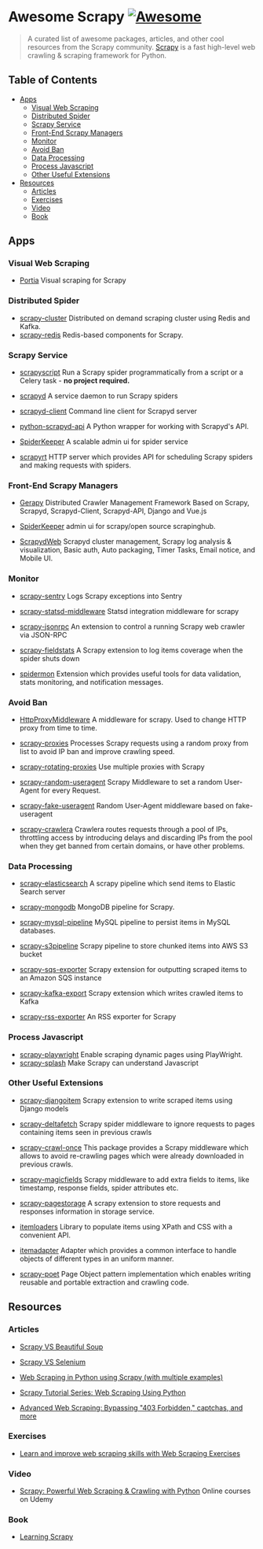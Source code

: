 # Awesome Scrapy [![Awesome](https://cdn.rawgit.com/sindresorhus/awesome/d7305f38d29fed78fa85652e3a63e154dd8e8829/media/badge.svg)](https://github.com/sindresorhus/awesome) 

> A curated list of awesome packages, articles, and other cool resources from the Scrapy community.
> [Scrapy](https://github.com/scrapy/scrapy) is a fast high-level web crawling & scraping framework for Python.

## Table of Contents

- [Apps](#apps)
    - [Visual Web Scraping](#visual-web-scraping)
    - [Distributed Spider](#distributed-spider)
    - [Scrapy Service](#scrapy-service)
    - [Front-End Scrapy Managers](#front-end-scrapy-managers)
    - [Monitor](#monitor)
    - [Avoid Ban](#avoid-ban)
    - [Data Processing](#data-processing)
    - [Process Javascript](#process-javascript)
    - [Other Useful Extensions](#other-useful-extensions)
- [Resources](#resources)
    - [Articles](#articles)
    - [Exercises](#exercises)
    - [Video](#video)
    - [Book](#book)

## Apps

### Visual Web Scraping

* [Portia](https://github.com/scrapinghub/portia) Visual scraping for Scrapy

### Distributed Spider

* [scrapy-cluster](https://github.com/istresearch/scrapy-cluster) Distributed on demand scraping cluster using Redis and Kafka.
* [scrapy-redis](https://github.com/rmax/scrapy-redis) Redis-based components for Scrapy.

### Scrapy Service

* [scrapyscript](https://github.com/jschnurr/scrapyscript) Run a Scrapy spider programmatically from a script or a Celery task - **no project required.**

* [scrapyd](https://github.com/scrapy/scrapyd) A service daemon to run Scrapy spiders

* [scrapyd-client](https://github.com/scrapy/scrapyd-client) Command line client for Scrapyd server

* [python-scrapyd-api](https://github.com/djm/python-scrapyd-api) A Python wrapper for working with Scrapyd's API.

* [SpiderKeeper](https://github.com/DormyMo/SpiderKeeper) A scalable admin ui for spider service

* [scrapyrt](https://github.com/scrapinghub/scrapyrt) HTTP server which provides API for scheduling Scrapy spiders and making requests with spiders.

### Front-End Scrapy Managers

* [Gerapy](https://github.com/Gerapy/Gerapy) Distributed Crawler Management Framework Based on Scrapy, Scrapyd, Scrapyd-Client, Scrapyd-API, Django and Vue.js

* [SpiderKeeper](https://github.com/DormyMo/SpiderKeeper) admin ui for scrapy/open source scrapinghub.

* [ScrapydWeb](https://github.com/my8100/scrapydweb) Scrapyd cluster management, Scrapy log analysis & visualization, Basic auth, Auto packaging, Timer Tasks, Email notice, and Mobile UI.

### Monitor

* [scrapy-sentry](https://github.com/llonchj/scrapy-sentry) Logs Scrapy exceptions into Sentry

* [scrapy-statsd-middleware](https://github.com/zachgoldstein/scrapy-statsd) Statsd integration middleware for scrapy

* [scrapy-jsonrpc](https://github.com/scrapy-plugins/scrapy-jsonrpc) An extension to control a running Scrapy web crawler via JSON-RPC

* [scrapy-fieldstats](https://github.com/stummjr/scrapy-fieldstats) A Scrapy extension to log items coverage when the spider shuts down

* [spidermon](https://github.com/scrapinghub/spidermon) Extension which provides useful tools for data validation, stats monitoring, and notification messages.

### Avoid Ban

* [HttpProxyMiddleware](https://github.com/kohn/HttpProxyMiddleware) A middleware for scrapy. Used to change HTTP proxy from time to time.

* [scrapy-proxies](https://github.com/aivarsk/scrapy-proxies) Processes Scrapy requests using a random proxy from list to avoid IP ban and improve crawling speed.

* [scrapy-rotating-proxies](https://github.com/TeamHG-Memex/scrapy-rotating-proxies) Use multiple proxies with Scrapy

* [scrapy-random-useragent](https://github.com/cnu/scrapy-random-useragent) Scrapy Middleware to set a random User-Agent for every Request.

* [scrapy-fake-useragent](https://github.com/alecxe/scrapy-fake-useragent) Random User-Agent middleware based on fake-useragent

* [scrapy-crawlera](https://github.com/scrapy-plugins/scrapy-crawlera) Crawlera routes requests through a pool of IPs, throttling access by introducing delays and discarding IPs from the pool when they get banned from certain domains, or have other problems.

### Data Processing

* [scrapy-elasticsearch](https://github.com/knockrentals/scrapy-elasticsearch) A scrapy pipeline which send items to Elastic Search server

* [scrapy-mongodb](https://github.com/sebdah/scrapy-mongodb) MongoDB pipeline for Scrapy.

* [scrapy-mysql-pipeline](https://github.com/IaroslavR/scrapy-mysql-pipeline) MySQL pipeline to persist items in MySQL databases.

* [scrapy-s3pipeline](https://github.com/orangain/scrapy-s3pipeline) Scrapy pipeline to store chunked items into AWS S3 bucket

* [scrapy-sqs-exporter](https://github.com/multiplechoice/scrapy-sqs-exporter) Scrapy extension for outputting scraped items to an Amazon SQS instance

* [scrapy-kafka-export](https://github.com/TeamHG-Memex/scrapy-kafka-export) Scrapy extension which writes crawled items to Kafka

* [scrapy-rss-exporter](https://github.com/ljanyst/scrapy-rss-exporter) An RSS exporter for Scrapy

### Process Javascript

* [scrapy-playwright](https://github.com/scrapy-plugins/scrapy-playwright) Enable scraping dynamic pages using PlayWright.
* [scrapy-splash](https://github.com/scrapy-plugins/scrapy-splash) Make Scrapy can understand Javascript

### Other Useful Extensions

* [scrapy-djangoitem](https://github.com/scrapy-plugins/scrapy-djangoitem) Scrapy extension to write scraped items using Django models

* [scrapy-deltafetch](https://github.com/scrapy-plugins/scrapy-deltafetch) Scrapy spider middleware to ignore requests to pages containing items seen in previous crawls

* [scrapy-crawl-once](https://github.com/TeamHG-Memex/scrapy-crawl-once) This package provides a Scrapy middleware which allows to avoid re-crawling pages which were already downloaded in previous crawls.

* [scrapy-magicfields](https://github.com/scrapy-plugins/scrapy-magicfields) Scrapy middleware to add extra fields to items, like timestamp, response fields, spider attributes etc.

* [scrapy-pagestorage](https://github.com/scrapy-plugins/scrapy-pagestorage) A scrapy extension to store requests and responses information in storage service.

* [itemloaders](https://github.com/scrapy/itemloaders) Library to populate items using XPath and CSS with a convenient API.

* [itemadapter](https://github.com/scrapy/itemadapter) Adapter which provides a common interface to handle objects of different types in an uniform manner.

* [scrapy-poet](https://github.com/scrapinghub/scrapy-poet) Page Object pattern implementation which enables writing reusable and portable extraction and crawling code.

## Resources

### Articles

* [Scrapy VS Beautiful Soup](https://blog.michaelyin.info/2017/08/10/scrapy-tutorial-1-scrapy-vs-beautiful-soup/)

* [Scrapy VS Selenium](https://blog.michaelyin.info/2017/11/06/web-scraping-framework-review-scrapy-vs-selenium/)

* [Web Scraping in Python using Scrapy (with multiple examples)](https://www.analyticsvidhya.com/blog/2017/07/web-scraping-in-python-using-scrapy/)

* [Scrapy Tutorial Series: Web Scraping Using Python](https://www.accordbox.com/blog/scrapy-tutorial-series-web-scraping-using-python/)

* [Advanced Web Scraping: Bypassing "403 Forbidden," captchas, and more](http://sangaline.com/post/advanced-web-scraping-tutorial/)

### Exercises

* [Learn and improve web scraping skills with Web Scraping Exercises](https://scrapingclub.com/)

### Video

* [Scrapy: Powerful Web Scraping & Crawling with Python](https://www.udemy.com/scrapy-tutorial-web-scraping-with-python/) Online courses on Udemy

### Book

* [Learning Scrapy](https://www.amazon.com/dp/B0166Y6Z70/ref=dp-kindle-redirect?_encoding=UTF8&btkr=1)

